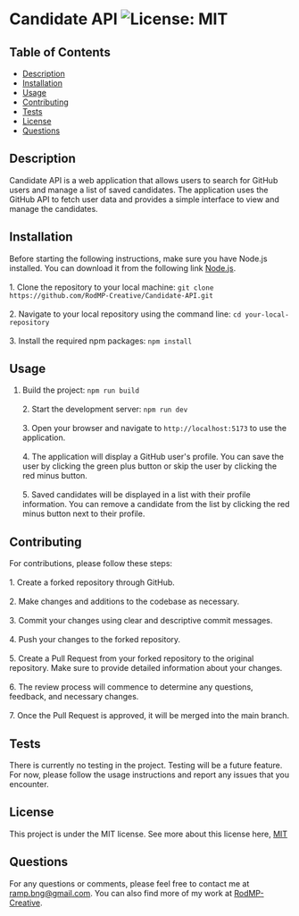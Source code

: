 # Candidate API ![License: MIT](https://img.shields.io/badge/License-MIT-yellow.svg)

## Table of Contents
- [Description](#description)
- [Installation](#installation)
- [Usage](#usage)
- [Contributing](#contributing)
- [Tests](#tests)
- [License](#license)
- [Questions](#questions)

## Description
Candidate API is a web application that allows users to search for GitHub users and manage a list of saved candidates. The application uses the GitHub API to fetch user data and provides a simple interface to view and manage the candidates.

## Installation
Before starting the following instructions, make sure you have Node.js installed. You can download it from the following link [Node.js](https://nodejs.org/).<br><br>1. Clone the repository to your local machine: `git clone https://github.com/RodMP-Creative/Candidate-API.git`<br><br>2. Navigate to your local repository using the command line: `cd your-local-repository`<br><br>3. Install the required npm packages: `npm install`

## Usage
1. Build the project: `npm run build`<br><br>2. Start the development server: `npm run dev`<br><br>3. Open your browser and navigate to `http://localhost:5173` to use the application.<br><br>4. The application will display a GitHub user's profile. You can save the user by clicking the green plus button or skip the user by clicking the red minus button.<br><br>5. Saved candidates will be displayed in a list with their profile information. You can remove a candidate from the list by clicking the red minus button next to their profile.

## Contributing
For contributions, please follow these steps:<br><br>1. Create a forked repository through GitHub.<br><br>2. Make changes and additions to the codebase as necessary.<br><br>3. Commit your changes using clear and descriptive commit messages.<br><br>4. Push your changes to the forked repository.<br><br>5. Create a Pull Request from your forked repository to the original repository. Make sure to provide detailed information about your changes.<br><br>6. The review process will commence to determine any questions, feedback, and necessary changes.<br><br>7. Once the Pull Request is approved, it will be merged into the main branch.

## Tests
There is currently no testing in the project. Testing will be a future feature.<br>For now, please follow the usage instructions and report any issues that you encounter.

## License
This project is under the MIT license.
See more about this license here, [MIT](https://mit-license.org/?form=MG0AV3)

## Questions
For any questions or comments, please feel free to contact me at ramp.bng@gmail.com. You can also find more of my work at [RodMP-Creative](https://github.com/RodMP-Creative).